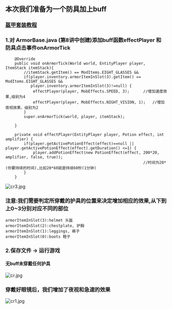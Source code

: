 ## 本次我们准备为一个防具加上buff
### [盔甲套装教程](https://www.acwing.com/blog/content/7220/)
### 1.对 ArmorBase.java (第8讲中创建)添加buff函数effectPlayer 和 防具点击事件onArmorTick
```
	@Override
	public void onArmorTick(World world, EntityPlayer player, ItemStack itemStack){
		//itemStack.getItem() == ModItems.EIGHT_GLASSES && 
		if(player.inventory.armorItemInSlot(3).getItem() == ModItems.EIGHT_GLASSES &&
		   player.inventory.armorItemInSlot(3)!=null) {
			effectPlayer(player, MobEffects.SPEED, 3);      //增加速度效果,级别为4
			effectPlayer(player, MobEffects.NIGHT_VISION, 1);   //增加夜视效果，级别为2
		}
		super.onArmorTick(world, player, itemStack);
		
	}
	
	private void effectPlayer(EntityPlayer player, Potion effect, int amplifier) {
		if(player.getActivePotionEffect(effect)==null || player.getActivePotionEffect(effect).getDuration() <=1) {
			player.addPotionEffect(new PotionEffect(effect, 200*20,  amplifier, false, true));
			                                                //时间为20*(你要持续的时间),比如20*60就是持续60秒(1分钟)
		}
	}
```
![cr3.jpg](https://cdn.acwing.com/media/article/image/2021/05/17/39383_f047517fb7-cr3.jpg) 
### 注意:我们需要判定所穿戴的护具的位置来决定增加相应的效果,从下到上0~3分别对应不同的部位
```
armorItemInSlot(3):helmet 头盔
armorItemInSlot(2):chestplate, 护胸 
armorItemInSlot(1):leggings, 裤子
armorItemInSlot(0):boots 鞋子

```
### 2.保存文件 -> 运行游戏
#### 无buff未穿戴任何护具
![cr.jpg](https://cdn.acwing.com/media/article/image/2021/05/17/39383_e01ab59bb7-cr.jpg)

### 穿戴好眼镜后，我们增加了夜视和急速的效果
![cr1.jpg](https://cdn.acwing.com/media/article/image/2021/05/17/39383_e5efdb67b7-cr1.jpg)

